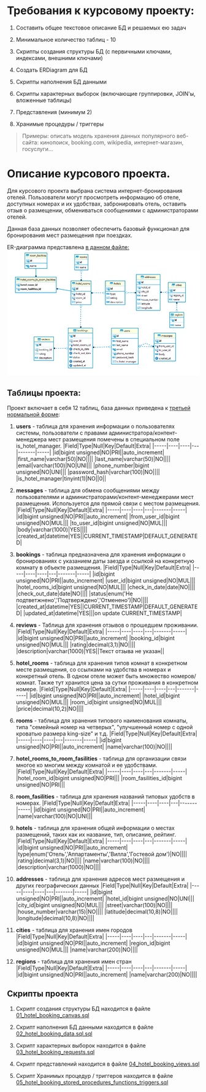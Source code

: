 # Требования к курсовому проекту:

1. Составить общее текстовое описание БД и решаемых ею задач

2. Минимальное количество таблиц - 10

3. Скрипты создания структуры БД (с первичными ключами, индексами, внешними ключами)

4. Создать ERDiagram для БД

5. Скрипты наполнения БД данными

6. Скрипты характерных выборок (включающие группировки, JOIN'ы, вложенные таблицы)

7. Представления (минимум 2)

8. Хранимые процедуры / триггеры

> Примеры: описать модель хранения данных популярного веб-сайта: кинопоиск, booking.com, wikipedia, интернет-магазин, госуслуги...

# Описание курсового проекта.

Для курсового проекта выбрана система интернет-бронирования отелей. Пользователи могут просмотреть информацию об отеле, доступных номерах и их удобствах, забронировать отель, оставить отзыв о размещении, обмениваться сообщениями с администраторами отелей.

Данная база данных позволяет обеспечить базовый функционал для бронирования мест размещения при поездках.

ER-диаграмма представлена [в данном файле: ](https://github.com/Roman-R2/MySQL_basic/blob/main/lesson%201z%20-%20Course%20work/ER_Diagram.png)
![ER диаграмма проекта](https://raw.githubusercontent.com/Roman-R2/MySQL_basic/main/lesson%201z%20-%20Course%20work/ER_Diagram.png)

## Таблицы проекта:

Проект включает в себя 12 таблиц, база данных приведена к [третьей нормальной форме](https://ru.wikipedia.org/wiki/%D0%9D%D0%BE%D1%80%D0%BC%D0%B0%D0%BB%D1%8C%D0%BD%D0%B0%D1%8F_%D1%84%D0%BE%D1%80%D0%BC%D0%B0):

1. **users** - таблица для хранения информации о пользователях системы, пользователи с правами администратора/контент-менеджера мест размещения помечены в специальном поле is_hotel_manager.
|Field|Type|Null|Key|Default|Extra|
|-----|----|----|---|-------|-----|
|id|bigint unsigned|NO|PRI||auto_increment|
|first_name|varchar(50)|NO||||
|last_name|varchar(50)|NO||||
|email|varchar(100)|NO|UNI|||
|phone_number|bigint unsigned|NO|UNI|||
|password_hash|varchar(100)|NO||||
|is_hotel_manager|tinyint(1)|NO||0||

2. **messages** - таблица для обмена сообщениями между пользователями и администраторами/контент-менеджерами мест размещения. Используется для прямой связи с местом размещения.
|Field|Type|Null|Key|Default|Extra|
|-----|----|----|---|-------|-----|
|id|bigint unsigned|NO|PRI||auto_increment|
|from_user_id|bigint unsigned|NO|MUL|||
|to_user_id|bigint unsigned|NO|MUL|||
|body|varchar(1000)|YES||||
|created_at|datetime|YES||CURRENT_TIMESTAMP|DEFAULT_GENERATED|

3. **bookings** - таблица предназначена для хранения информации о бронированиях с указанием даты заезда и ссылкой на конкретную комнату в объекте размещения.
|Field|Type|Null|Key|Default|Extra|
|-----|----|----|---|-------|-----|
|id|bigint unsigned|NO|PRI||auto_increment|
|user_id|bigint unsigned|NO|MUL|||
|hotel_rooms_id|bigint unsigned|NO|MUL|||
|check_in_date|date|NO||||
|check_out_date|date|NO||||
|status|enum('Не подтветжнено','Подтверждено','Отменено')|NO||||
|created_at|datetime|YES||CURRENT_TIMESTAMP|DEFAULT_GENERATED|
|updated_at|datetime|YES|||on update CURRENT_TIMESTAMP|

4. **reviews** - Таблица для хранения отзывов о прошедшем проживании.
|Field|Type|Null|Key|Default|Extra|
|-----|----|----|---|-------|-----|
|id|bigint unsigned|NO|PRI||auto_increment|
|booking_id|bigint unsigned|NO|MUL|||
|rating|decimal(3,1)|NO||||
|description|varchar(1000)|YES||Текст отзыва не указан||

5. **hotel_rooms** - таблица для хранения типов комнат в конкретном месте размещения, со ссылками на удобства в номерах и конкретный отель. В одном отеле может быть множество номеров/комнат. Также тут хранится цена за сутки проживания в конкретном номере.
|Field|Type|Null|Key|Default|Extra|
|-----|----|----|---|-------|-----|
|id|bigint unsigned|NO|PRI||auto_increment|
|hotel_id|bigint unsigned|NO|MUL|||
|room_id|bigint unsigned|NO|MUL|||
|price|decimal(10,2)|NO||||


6. **rooms** - таблица для хранения типового наименования комнаты, типа "семейный номер на четверых", "улучшенный номер с одной кроватью размера king-size" и т.д.
|Field|Type|Null|Key|Default|Extra|
|-----|----|----|---|-------|-----|
|id|bigint unsigned|NO|PRI||auto_increment|
|name|varchar(100)|NO||||


7. **hotel_rooms_to_room_fasilities** - таблица для организации связи многое ко многим между комнатой и ее удобствами.
|Field|Type|Null|Key|Default|Extra|
|-----|----|----|---|-------|-----|
|hotel_room_id|bigint unsigned|NO|PRI|||
|room_fasilities_id|bigint unsigned|NO|PRI|||


8. **room_fasilities** - таблица для хранения названий типовых удобств в номерах.
|Field|Type|Null|Key|Default|Extra|
|-----|----|----|---|-------|-----|
|id|bigint unsigned|NO|PRI||auto_increment|
|name|varchar(100)|NO|UNI|||


9. **hotels** - таблица для хранения общей информации о местах размещений, таких как их название, тип, описание, рейтинг.
|Field|Type|Null|Key|Default|Extra|
|-----|----|----|---|-------|-----|
|id|bigint unsigned|NO|PRI||auto_increment|
|type|enum('Отель','Аппартаменты','Вилла','Гостевой дом')|NO||||
|rating|decimal(3,1)|NO||||
|name|varchar(100)|NO||||
|description|varchar(1000)|NO||||


10. **addresses** - таблица для хранения адресов мест размещения и других географических данных
|Field|Type|Null|Key|Default|Extra|
|-----|----|----|---|-------|-----|
|id|bigint unsigned|NO|PRI||auto_increment|
|hotel_id|bigint unsigned|NO|UNI|||
|city_id|bigint unsigned|NO|MUL|||
|street|varchar(100)|NO||||
|house_number|varchar(15)|NO||||
|latitude|decimal(10,8)|NO||||
|longitude|decimal(10,8)|NO||||


11. **cities** - таблица для хранения имен городов
|Field|Type|Null|Key|Default|Extra|
|-----|----|----|---|-------|-----|
|id|bigint unsigned|NO|PRI||auto_increment|
|region_id|bigint unsigned|NO|MUL|||
|name|varchar(200)|NO||||


12. **regions** - таблица для хранения имен стран
|Field|Type|Null|Key|Default|Extra|
|-----|----|----|---|-------|-----|
|id|bigint unsigned|NO|PRI||auto_increment|
|name|varchar(200)|NO||||



## Скрипты проекта

1. Скрипт создания структуры БД находится в файле [01_hotel_booking_canvas.sql](https://github.com/Roman-R2/MySQL_basic/blob/main/lesson%201z%20-%20Course%20work/01_hotel_booking_canvas.sql)

2. Скрипт наполнения БД данными находится в файле [02_hotel_booking_data.sql.sql](https://github.com/Roman-R2/MySQL_basic/blob/main/lesson%201z%20-%20Course%20work/02_hotel_booking_data.sql)

3. Скрипт характерных выборок находится в файле [03_hotel_booking_requests.sql](https://github.com/Roman-R2/MySQL_basic/blob/main/lesson%201z%20-%20Course%20work/03_hotel_booking_requests.sql)

4. Скрипт представлений находится в файле [04_hotel_booking_views.sql](https://github.com/Roman-R2/MySQL_basic/blob/main/lesson%201z%20-%20Course%20work/04_hotel_booking_views.sql)

5. Скрипт Хранимых процедур / триггеров находится в файле [05_hotel_booking_stored_procedures_functions_triggers.sql](https://github.com/Roman-R2/MySQL_basic/blob/main/lesson%201z%20-%20Course%20work/05_hotel_booking_stored_procedures_functions_triggers.sql)